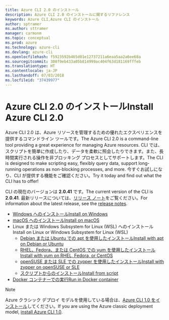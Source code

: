 ```yaml
---
title: Azure CLI 2.0 のインストール
description: Azure CLI 2.0 のインストールに関するリファレンス
keywords: Azure CLI,Azure CLI のインストール
author: sptramer
ms.author: sttramer
manager: carmonm
ms.topic: conceptual
ms.prod: azure
ms.technology: azure-cli
ms.devlang: azure-cli
ms.openlocfilehash: f5923592b465d01e12737211a6eaa5aa2a6ee68a
ms.sourcegitcommit: 308f9eb433a05b814999ac404f63d181169fffeb
ms.translationtype: HT
ms.contentlocale: ja-JP
ms.lasthandoff: 07/03/2018
ms.locfileid: "37439977"
---
```

# <a name="install-azure-cli-20"></a><span data-ttu-id="85356-104">Azure CLI 2.0 のインストール</span><span class="sxs-lookup"><span data-stu-id="85356-104">Install Azure CLI 2.0</span></span>

<span data-ttu-id="85356-105">Azure CLI 2.0 は、Azure リソースを管理するための優れたエクスペリエンスを提供するコマンドライン ツールです。</span><span class="sxs-lookup"><span data-stu-id="85356-105">The Azure CLI 2.0 is a command-line tool providing a great experience for managing Azure resources.</span></span> <span data-ttu-id="85356-106">CLI では、スクリプトを簡単に作成したり、データを柔軟に照会したりできます。また、長時間実行される操作を非ブロッキング プロセスとしてサポートします。</span><span class="sxs-lookup"><span data-stu-id="85356-106">The CLI is designed to make scripting easy, flexibly query data, support long-running operations as non-blocking processes, and more.</span></span> <span data-ttu-id="85356-107">今すぐお試しになり、CLI が提供する機能をご確認ください。</span><span class="sxs-lookup"><span data-stu-id="85356-107">Try it today and find out what the CLI has to offer!</span></span>

<span data-ttu-id="85356-108">CLI の現在のバージョンは __2.0.41__ です。</span><span class="sxs-lookup"><span data-stu-id="85356-108">The current version of the CLI is __2.0.41__.</span></span> <span data-ttu-id="85356-109">最新リリースについては、[リリース ノート](release-notes-azure-cli.md)をご覧ください。</span><span class="sxs-lookup"><span data-stu-id="85356-109">For information about the latest release, see the [release notes](release-notes-azure-cli.md).</span></span>

* [<span data-ttu-id="85356-110">Windows へのインストール</span><span class="sxs-lookup"><span data-stu-id="85356-110">Install on Windows</span></span>](install-azure-cli-windows.md)
* [<span data-ttu-id="85356-111">macOS へのインストール</span><span class="sxs-lookup"><span data-stu-id="85356-111">Install on macOS</span></span>](install-azure-cli-macos.md)
* <span data-ttu-id="85356-112">Linux または Windows Subsystem for Linux (WSL) へのインストール</span><span class="sxs-lookup"><span data-stu-id="85356-112">Install on Linux or Windows Subsystem for Linux (WSL)</span></span>
  * [<span data-ttu-id="85356-113">Debian または Ubuntu での apt を使用したインストール</span><span class="sxs-lookup"><span data-stu-id="85356-113">Install with apt on Debian or Ubuntu</span></span>](install-azure-cli-apt.md)
  * [<span data-ttu-id="85356-114">RHEL、Fedora、または CentOS での yum を使用したインストール</span><span class="sxs-lookup"><span data-stu-id="85356-114">Install with yum on RHEL, Fedora, or CentOS </span></span>](install-azure-cli-yum.md)
  * [<span data-ttu-id="85356-115">openSUSE または SLE での zypper を使用したインストール</span><span class="sxs-lookup"><span data-stu-id="85356-115">Install with zypper on openSUSE or SLE </span></span>](install-azure-cli-zypper.md)
  * [<span data-ttu-id="85356-116">スクリプトからのインストール</span><span class="sxs-lookup"><span data-stu-id="85356-116">Install from script</span></span>](install-azure-cli-linux.md)
* [<span data-ttu-id="85356-117">Docker コンテナーでの実行</span><span class="sxs-lookup"><span data-stu-id="85356-117">Run in Docker container</span></span>](run-azure-cli-docker.md)

> [!NOTE]
> <span data-ttu-id="85356-118">Azure クラシック デプロイ モデルを使用している場合は、[Azure CLI 1.0 をインストール](install-cli-version-1.0.md)してください。</span><span class="sxs-lookup"><span data-stu-id="85356-118">If you are using the Azure classic deployment model, [install Azure CLI 1.0](install-cli-version-1.0.md).</span></span>

